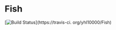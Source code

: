 Fish
====
 
[![Build Status](https://travis-ci.org/yhl10000/Fish.png)](https://travis-ci.
org/yhl10000/Fish)
